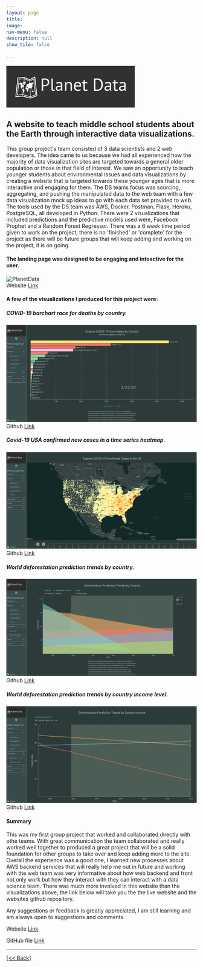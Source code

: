 ```yaml
---
layout: page
title:
image: 
nav-menu: false
description: null
show_tile: false

---
```


![PlanetData](/assets/images/PDVheader.png) <br>

## A website to teach middle school students about the Earth through interactive data visualizations.
This group project's team consisted of 3 data scientists and 2 web developers.  The idea came to us because we had all experienced how the majority of data visualization sites are targeted towards a general older population or those in that field of interest.  We saw an opportunity to teach younger students about environmental issues and data visualizations by creating a website that is targeted towards these younger ages that is more interactive and engaging for them.  The DS teams focus was sourcing, aggregating, and pushing the manipulated data to the web team with a few data visualization mock up ideas to go with each data set provided to web.  The tools used by the DS team was AWS, Docker, Postman, Flask, Heroku, PostgreSQL, all developed in Python.  There were 2 visualizations that included predictions and the predictive models used were, Facebook Prophet and a Random Forest Regressor.  There was a 6 week time period given to work on the project, there is no 'finished' or 'complete' for the project as there will be future groups that will keep adding and working on the project, it is on going.

#### The landing page was designed to be engaging and inteactive for the user.
![PlanetData](/assets/images/PDV1.jpg) <br>
Website
[Link]({{'https://planetdata.vision'}})

#### A few of the visualizations I produced for this project were: 

##### COVID-19 barchart race for deaths by country.
![PlanetData](/assets/images/PDV2.png) <br>
Github
[Link]({{'https://cvanchieri.github.io/DSPortfolio/Post_COVID19BarChartRace.html'}})

##### Covid-19 USA confirmed new cases in a time series heatmap. 
![PlanetData](/assets/images/PDV3.png) <br>
Github
[Link]({{https://cvanchieri.github.io/DSPortfolio/Post_COVID19PlotlyLineGraph.html'}})

##### World deforestation prediction trends by country.
![PlanetData](/assets/images/PDV4.png) <br>
Github
[Link]({{'https://github.com/CVanchieri/DSPortfolio/blob/master/posts/DeforestationPredictionsTrendsPost/DeforestationPredictionTrends.ipynb'}})

##### World deforestation prediction trends by country income level.
![PlanetData](/assets/images/PDV5.png) <br>
Github
[Link]({{'https://github.com/CVanchieri/DSPortfolio/blob/master/posts/DeforestationPredictionsTrendsPost/DeforestationPredictionTrends.ipynb'}})

#### Summary
This was my first group project that worked and collaborated directly with othe teams.  With great communication the team collaborated and really worked well together to produced a great project that will be a solid foundation for other groups to take over and keep adding more to the site.  Overall the experience was a good one, I learned new processes about AWS backend services that will really help me out in future and working with the web team was very informative about how web backend and front not only work but how they interact with they can interact with a data science team.  There was much more involved in this website than the visualizations above, the link below will take you the the live website and the websites github repository.

Any suggestions or feedback is greatly appreciated, I am still learning and am always open to suggestions and comments. <br>

Website
[Link]({{'https://planetdata.vision'}})

GitHub file 
[Link]({{'https://github.com/CVanchieri/PlanetData.Vision'}})




---
[[<< Back]](https://cvanchieri.github.io/DSPortfolio/TileD_Visualizations.html)

